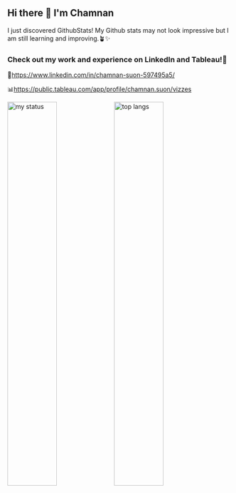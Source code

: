 ## Hi there 👋 I'm Chamnan
I just discovered GithubStats! My Github stats may not look impressive but I am still learning and improving.🪴✨
### Check out my work and experience on LinkedIn and Tableau!🙂
🔗https://www.linkedin.com/in/chamnan-suon-597495a5/

📊https://public.tableau.com/app/profile/chamnan.suon/vizzes

<img alt="my status" align="left" width="47%" src="https://github-readme-stats.vercel.app/api?username=SChamnan"/>
<img alt="top langs" align="left" width="47%" src="https://github-readme-stats.vercel.app/api/top-langs/?username=SChamnan&layout=compact"/>
